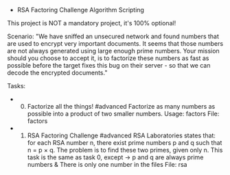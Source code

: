 * RSA Factoring Challenge
Algorithm
Scripting

This project is NOT a mandatory project, it's 100% optional!

Scenario: "We have sniffed an unsecured network and found numbers that are used to encrypt very important documents. It seems that those numbers are not always generated using large enough prime numbers. Your mission should you choose to accept it, is to factorize these numbers as fast as possible before the target fixes this bug on their server - so that we can decode the encrypted documents."

Tasks:

- 0. Factorize all the things!
#advanced
Factorize as many numbers as possible into a product of two smaller numbers.
Usage: factors <file>
File: factors

- 1. RSA Factoring Challenge
#advanced
RSA Laboratories states that: for each RSA number n, there exist prime numbers p and q such that n = p × q. The problem is to find these two primes, given only n.
This task is the same as task 0, except -> p and q are always prime numbers & There is only one number in the files
File: rsa
